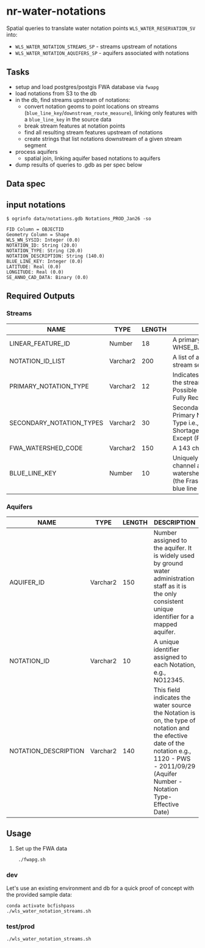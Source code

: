 # nr-water-notations

Spatial queries to translate water notation points `WLS_WATER_RESERVATION_SV` into:

- `WLS_WATER_NOTATION_STREAMS_SP` - streams upstream of notations
- `WLS_WATER_NOTATION_AQUIFERS_SP` - aquifers associated with notations

## Tasks

- setup and load postgres/postgis FWA database via `fwapg`
- load notations from S3 to the db
- in the db, find streams upstream of notations:
    + convert notation geoms to point locations on streams (`blue_line_key`/`downstream_route_measure`), linking only features with a `blue_line_key` in the source data
    + break stream features at notation points
    + find all resulting stream features upstream of notations
    + create strings that list notations downstream of a given stream segment
- process aquifers
    + spatial join, linking aquifer based notations to aquifers
- dump results of queries to .gdb as per spec below 

## Data spec

## input notations

    $ ogrinfo data/notations.gdb Notations_PROD_Jan26 -so

    FID Column = OBJECTID
    Geometry Column = Shape
    WLS_WN_SYSID: Integer (0.0)
    NOTATION_ID: String (20.0)
    NOTATION_TYPE: String (20.0)
    NOTATION_DESCRIPTION: String (140.0)
    BLUE_LINE_KEY: Integer (0.0)
    LATITUDE: Real (0.0)
    LONGITUDE: Real (0.0)
    SE_ANNO_CAD_DATA: Binary (0.0)


## Required Outputs

### Streams

| NAME                     | TYPE     | LENGTH  | DESCRIPTION |
|--------------------------|----------|---------|-------------|
| LINEAR_FEATURE_ID        | Number   | 18      | A primary key to link the stream segments in WHSE_BASEMAPPING_FWA_STREAM_NETWORKS_SP
| NOTATION_ID_LIST         | Varchar2 | 200     | A list of all Notation points downstream from the stream segment.
| PRIMARY_NOTATION_TYPE    | Varchar2 | 12      | Indicates the type of Notation point downstream from the stream segment, i.e., Application refused (AR); Possible Water Shortage (PWS); Fully recorded (FR); Fully Recorded Except (FR-EXC); Office Reserve (OR).
| SECONDARY_NOTATION_TYPES | Varchar2 | 30      | Secondary Notation Type is found upstream of the Primary Notation Code, and indicates the Notation Type i.e., Application refused (AR); Possible Water Shortage (PWS); Fully recorded (FR); Fully Recorded Except (FR-EXC); Office Reserve (OR).
| FWA_WATERSHED_CODE       | Varchar2 | 150     | A 143 character code derived using a hierarchy.
| BLUE_LINE_KEY            | Number   | 10      | Uniquely identifies a single flow line such that a main channel and a secondary channel with the same watershed code would have different blue line keys (the Fraser River and all side channels have different blue line keys).


### Aquifers

| NAME                     | TYPE     | LENGTH  | DESCRIPTION |
|--------------------------|----------|---------|-------------|
| AQUIFER_ID               | Varchar2 |  150    | Number assigned to the aquifer. It is widely used by ground water administration staff as it is the only consistent unique identifier for a mapped aquifer. |
| NOTATION_ID              | Varchar2 |   10    | A unique identifier assigned to each Notation, e.g., NO12345.|
|NOTATION_DESCRIPTION      |Varchar2  |  140    | This field indicates the water source the Notation is on, the type of notation and the efective date of the notation e.g., 1120 - PWS - 2011/09/29 (Aquifer Number - Notation Type-Effective Date) | 


## Usage

1. Set up the FWA data
    
        ./fwapg.sh

### dev

Let's use an existing environment and db for a quick proof of concept with the provided sample data:

    conda activate bcfishpass
    ./wls_water_notation_streams.sh

### test/prod

    ./wls_water_notation_streams.sh